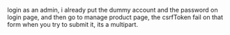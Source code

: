 login as an admin, i already put the dummy account and the password on login page,
and then go to manage product page, the csrfToken fail on that form when you try to submit it, its a multipart.